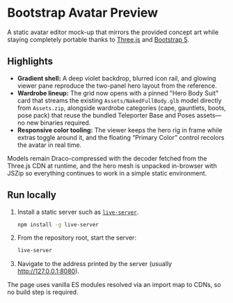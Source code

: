 # Bootstrap Avatar Preview

A static avatar editor mock-up that mirrors the provided concept art while staying completely portable thanks to [Three.js](https://threejs.org/) and [Bootstrap 5](https://getbootstrap.com/).

## Highlights
- **Gradient shell:** A deep violet backdrop, blurred icon rail, and glowing viewer pane reproduce the two-panel hero layout from the reference.
- **Wardrobe lineup:** The grid now opens with a pinned "Hero Body Suit" card that streams the existing `Assets/NakedFullBody.glb` model directly from `Assets.zip`, alongside wardrobe categories (cape, gauntlets, boots, pose pack) that reuse the bundled Teleporter Base and Poses assets—no new binaries required.
- **Responsive color tooling:** The viewer keeps the hero rig in frame while extras toggle around it, and the floating “Primary Color” control recolors the avatar in real time.

Models remain Draco-compressed with the decoder fetched from the Three.js CDN at runtime, and the hero mesh is unpacked in-browser with JSZip so everything continues to work in a simple static environment.

## Run locally
1. Install a static server such as [`live-server`](https://www.npmjs.com/package/live-server).
   ```bash
   npm install -g live-server
   ```
2. From the repository root, start the server:
   ```bash
   live-server
   ```
3. Navigate to the address printed by the server (usually http://127.0.0.1:8080).

The page uses vanilla ES modules resolved via an import map to CDNs, so no build step is required.
